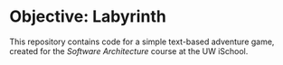 # Objective: Labyrinth

This repository contains code for a simple text-based adventure game, created for the _Software Architecture_ course at the UW iSchool.
